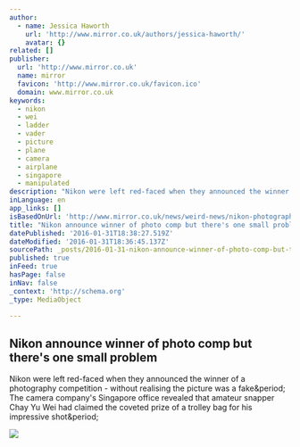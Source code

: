 ```yaml
---
author:
  - name: Jessica Haworth
    url: 'http://www.mirror.co.uk/authors/jessica-haworth/'
    avatar: {}
related: []
publisher:
  url: 'http://www.mirror.co.uk'
  name: mirror
  favicon: 'http://www.mirror.co.uk/favicon.ico'
  domain: www.mirror.co.uk
keywords:
  - nikon
  - wei
  - ladder
  - vader
  - picture
  - plane
  - camera
  - airplane
  - singapore
  - manipulated
description: "Nikon were left red-faced when they announced the winner of a photography competition - without realising the picture was a fake. The camera company's Singapore office revealed that amateur snapper Chay Yu Wei had claimed the coveted prize of a trolley bag for his impressive shot."
inLanguage: en
app_links: []
isBasedOnUrl: 'http://www.mirror.co.uk/news/weird-news/nikon-photography-contest-awards-poorly-7274733'
title: "Nikon announce winner of photo comp but there's one small problem"
datePublished: '2016-01-31T18:38:27.519Z'
dateModified: '2016-01-31T18:36:45.137Z'
sourcePath: _posts/2016-01-31-nikon-announce-winner-of-photo-comp-but-theres-one-small-pr.md
published: true
inFeed: true
hasPage: false
inNav: false
_context: 'http://schema.org'
_type: MediaObject

---
```

<article style=""><h1>Nikon announce winner of photo comp but there's one small problem</h1><p>Nikon were left red-faced when they announced the winner of a photography competition - without realising the picture was a fake&amp;period; The camera company's Singapore office revealed that amateur snapper Chay Yu Wei had claimed the coveted prize of a trolley bag for his impressive shot&amp;period;</p><img src="http://i1.mirror.co.uk/incoming/article7274789.ece/ALTERNATES/s1200/Photoshopped-plane-image.png" /></article>